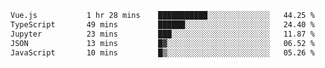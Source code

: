 <!--START_SECTION:waka-->

```txt
Vue.js           1 hr 28 mins    ███████████░░░░░░░░░░░░░░   44.25 %
TypeScript       49 mins         ██████░░░░░░░░░░░░░░░░░░░   24.40 %
Jupyter          23 mins         ███░░░░░░░░░░░░░░░░░░░░░░   11.87 %
JSON             13 mins         █▓░░░░░░░░░░░░░░░░░░░░░░░   06.52 %
JavaScript       10 mins         █▒░░░░░░░░░░░░░░░░░░░░░░░   05.26 %
```

<!--END_SECTION:waka-->
